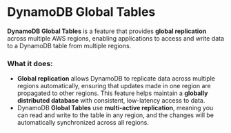 # DynamoDB Global Tables

**DynamoDB Global Tables** is a feature that provides **global replication** across multiple AWS regions, enabling applications to access and write data to a DynamoDB table from multiple regions.

### What it does:
- **Global replication** allows DynamoDB to replicate data across multiple regions automatically, ensuring that updates made in one region are propagated to other regions. This feature helps maintain a **globally distributed database** with consistent, low-latency access to data.
- DynamoDB **Global Tables** use **multi-active replication**, meaning you can read and write to the table in any region, and the changes will be automatically synchronized across all regions.
